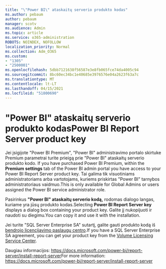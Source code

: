 ```yaml
---
title: "\"Power BI\" ataskaitų serverio produkto kodas"
ms.author: pebaum
author: pebaum
manager: scotv
ms.audience: Admin
ms.topic: article
ms.service: o365-administration
ROBOTS: NOINDEX, NOFOLLOW
localization_priority: Normal
ms.collection: Adm_O365
ms.custom:
- "1305"
- "2500001"
ms.openlocfilehash: 5dbb7121638f56587e3e8fb065fce74da4005c94
ms.sourcegitcommit: 8bc60ec34bc1e40685e3976576e04a2623f63a7c
ms.translationtype: MT
ms.contentlocale: lt-LT
ms.lasthandoff: 04/15/2021
ms.locfileid: "51800690"
---
```

# <a name="power-bi-report-server-product-key"></a><span data-ttu-id="87b7c-102">"Power BI" ataskaitų serverio produkto kodas</span><span class="sxs-lookup"><span data-stu-id="87b7c-102">Power BI Report Server product key</span></span>

<span data-ttu-id="87b7c-103">Jei įsigijote "Power BI Premium", "Power BI" administravimo portalo skirtuke Premium parametrai turite prieigą prie "Power BI" ataskaitų serverio produkto kodo. </span><span class="sxs-lookup"><span data-stu-id="87b7c-103">If you have purchased Power BI Premium, within the **Premium settings** tab of the Power BI admin portal you have access to your Power BI Report Server product key.</span></span> <span data-ttu-id="87b7c-104">Tai galima tik visuotiniams administratoriams arba vartotojams, kuriems priskirtas "Power BI" tarnybos administratoriaus vaidmuo.</span><span class="sxs-lookup"><span data-stu-id="87b7c-104">This is only available for Global Admins or users assigned the Power BI service administrator role.</span></span>

<span data-ttu-id="87b7c-105">Pasirinkus **"Power BI" ataskaitų serverio kodą,** rodomas dialogo langas, kuriame yra jūsų produkto kodas.</span><span class="sxs-lookup"><span data-stu-id="87b7c-105">Selecting **Power BI Report Server key** displays a dialog box containing your product key.</span></span> <span data-ttu-id="87b7c-106">Galite jį nukopijuoti ir naudoti su diegimu.</span><span class="sxs-lookup"><span data-stu-id="87b7c-106">You can copy it and use it with the installation.</span></span>

<span data-ttu-id="87b7c-107">Jei turite "SQL Server Enterprise SA" sutartį, galite gauti produkto kodą iš [bendrojo licencijavimo paslaugų centro](https://www.microsoft.com/Licensing/servicecenter/).</span><span class="sxs-lookup"><span data-stu-id="87b7c-107">If you have a SQL Server Enterprise SA agreement, you can get your product key from the [Volume Licensing Service Center](https://www.microsoft.com/Licensing/servicecenter/).</span></span>

<span data-ttu-id="87b7c-108">Daugiau informacijos: https://docs.microsoft.com/power-bi/report-server/install-report-server</span><span class="sxs-lookup"><span data-stu-id="87b7c-108">For more information: https://docs.microsoft.com/power-bi/report-server/install-report-server</span></span>
